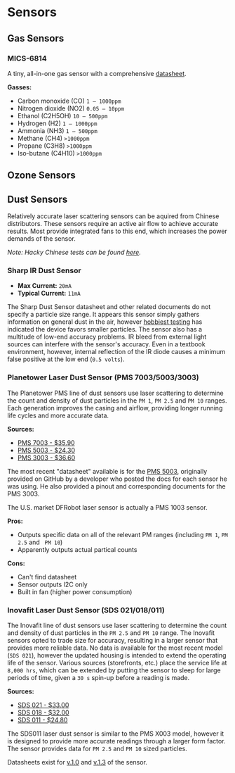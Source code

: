 # Sensors

## Gas Sensors

### MICS-6814

A tiny, all-in-one gas sensor with a comprehensive [datasheet](datasheets/MICS-6814.pdf).

**Gasses:**

* Carbon monoxide (CO) `1 – 1000ppm`
* Nitrogen dioxide (NO2) `0.05 – 10ppm`
* Ethanol (C2H5OH) `10 – 500ppm`
* Hydrogen (H2) `1 – 1000ppm`
* Ammonia (NH3) `1 – 500ppm`
* Methane (CH4) `>1000ppm`
* Propane (C3H8) `>1000ppm`
* Iso-butane (C4H10) `>1000ppm`

## Ozone Sensors



## Dust Sensors

Relatively accurate laser scattering sensors can be aquired from Chinese distributors. These sensors require an active
air flow to achieve accurate results. Most provide integrated fans to this end, which increases the power demands of
the sensor.

*Note: Hacky Chinese tests can be found [here](http://aqicn.org/sensor/).*

### Sharp IR Dust Sensor

* **Max Current:** `20mA`
* **Typical Current:** `11mA`

The Sharp Dust Sensor datasheet and other related documents do not specify a particle size range. It appears this
sensor simply gathers information on general dust in the air, however [hobbiest testing](http://lantaukwcounter.blogspot.com/2016/01/shinyei-and-sharp-dust-sensors-looking.html)
has indicated the device favors smaller particles. The sensor also has a multitude of low-end accuracy problems. IR
bleed from external light sources can interfere with the sensor's accuracy. Even in a textbook environment, however,
internal reflection of the IR diode causes a minimum false positive at the low end (`0.5 volts`).

### Planetower Laser Dust Sensor (PMS 7003/5003/3003)

The Planetower PMS line of dust sensors use laser scattering to determine the count and density of dust particles in
the `PM 1`, `PM 2.5` and `PM 10` ranges. Each generation improves the casing and airflow, providing longer running life
cycles and more accurate data.

**Sources:**

* [PMS 7003 - $35.90](http://www.aliexpress.com/item/PLANTOWER-Laser-PM2-5-DUST-SENSOR-PMS7003-High-precision-laser-dust-concentration-sensor-digital-dust-particles/32623909733.html?spm=2114.01010208.3.1.L8QtfN&ws_ab_test=searchweb201556_0,searchweb201602_3_10017_301_406,searchweb201603_11&btsid=7def28c6-a9dd-4f3b-852e-4e0491205495)
* [PMS 5003 - $24.30](http://www.aliexpress.com/item/PM2-5-Air-particle-dust-sensor-laser-inside-digital-output-module-air-purifier-G5-High-precision/32576299965.html?spm=2114.01010208.3.2.3SFZxT&ws_ab_test=searchweb201556_0,searchweb201602_3_10017_301_406,searchweb201603_11&btsid=39e3a412-0d84-40a2-a3ad-498c07533f51)
* [PMS 3003 - $36.60](http://www.aliexpress.com/item/Laser-PM2-5-DUST-SENSOR-PMS3003-High-precision-laser-dust-concentration-sensor-digital-dust-particles-G3/32371229255.html?spm=2114.01010208.3.2.yF9PwL&ws_ab_test=searchweb201556_0,searchweb201602_3_10017_301_406,searchweb201603_11&btsid=480df32f-d3d3-439b-a506-705104ec2900)

The most recent "datasheet" available is for the [PMS 5003](https://github.com/scintilla-aircheck/AQmon/blob/master/Documents/PMS5003_LOGOELE.pdf),
originally provided on GitHub by a developer who posted the docs for each sensor he was using. He also provided a
pinout and corresponding documents for the PMS 3003.

The U.S. market DFRobot laser sensor is actually a PMS 1003 sensor.

**Pros:**
* Outputs specific data on all of the relevant PM ranges (including `PM 1`, `PM 2.5` and ` PM 10`)
* Apparently outputs actual partical counts

**Cons:**
* Can't find datasheet
* Sensor outputs I2C only
* Built in fan (higher power consumption)

### Inovafit Laser Dust Sensor (SDS 021/018/011)

The Inovafit line of dust sensors use laser scattering to determine the count and density of dust particles in the
`PM 2.5` and `PM 10` range. The Inovafit sensors opted to trade size for accuracy, resulting in a larger sensor that
provides more reliable data. No data is available for the most recent model (`SDS 021`), however the updated housing
is intended to extend the operating life of the sensor. Various sources (storefronts, etc.) place the service life at
`8,000 hrs`, which can be extended by putting the sensor to sleep for large periods of time, given a `30 s` spin-up
before a reading is made.

**Sources:**

* [SDS 021 - $33.00](http://www.aliexpress.com/item/NOVA-PM2-5-Air-particle-dust-sensor-SDS021-laser-inside-digital-output-SDS021-Laser-PM2-5/32638192686.html?spm=2114.01010208.3.2.5WLRNu&ws_ab_test=searchweb201556_0,searchweb201602_3_10017_301_406,searchweb201603_11&btsid=c4ec533a-68d6-42cc-abdc-142fff967eff)
* [SDS 018 - $32.00](http://www.aliexpress.com/item/PM2-5-Air-particle-dust-sensor-SDS018-laser-inside-digital-output-SAMPLE/32669257200.html?spm=2114.01010208.3.2.PMVmDH&ws_ab_test=searchweb201556_0,searchweb201602_3_10017_301_406,searchweb201603_11&btsid=ef18e8bc-5287-49f3-be6e-777f9e727015)
* [SDS 011 - $24.80](http://www.aliexpress.com/item/Nova-PM-sensor-SDS011-High-precision-laser-pm2-5-air-quality-detection-sensor-module-Super-dust/32606349048.html?spm=2114.01010208.3.2.kOp9l1&ws_ab_test=searchweb201556_0,searchweb201602_3_10017_301_406,searchweb201603_11&btsid=3df6cf05-6547-4532-befc-906caf4e6bbc)

The SDS011 laser dust sensor is similar to the PMS X003 model, however it is designed to provide more accurate readings
through a larger form factor. The sensor provides data for `PM 2.5` and `PM 10` sized particles.

Datasheets exist for [v.1.0](http://inovafitness.com/upload/file/20150311/14261262164716.pdf) and
[v.1.3](http://inovafitness.com/software/SDS011%20laser%20PM2.5%20sensor%20specification-V1.3.pdf) of the sensor.
